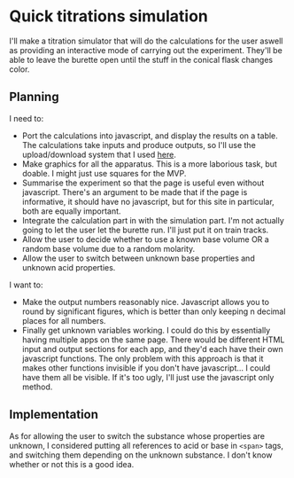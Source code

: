 # Quick titrations simulation
I'll make a titration simulator that will do the calculations for the user aswell as providing an interactive mode of carrying out the experiment. They'll be able to leave the burette open until the stuff in the conical flask changes color.

## Planning

I need to:

* Port the calculations into javascript, and display the results on a table.
The calculations take inputs and produce outputs, so I'll use the upload/download system that I used [here](../appliedmaths/inclinedplane.html).
* Make graphics for all the apparatus.
This is a more laborious task, but doable.
I might just use squares for the MVP.
* Summarise the experiment so that the page is useful even without javascript.
There's an argument to be made that if the page is informative, it should have no javascript, but for this site in particular, both are equally important.
* Integrate the calculation part in with the simulation part.
I'm not actually going to let the user let the burette run.
I'll just put it on train tracks.
* Allow the user to decide whether to use a known base volume OR a random base volume due to a random molarity.
* Allow the user to switch between unknown base properties and unknown acid properties.

I want to:

* Make the output numbers reasonably nice.
Javascript allows you to round by significant figures, which is better than only keeping n decimal places for all numbers.
* Finally get unknown variables working.
I could do this by essentially having multiple apps on the same page.
There would be different HTML input and output sections for each app, and they'd each have their own javascript functions.
The only problem with this approach is that it makes other functions invisible if you don't have javascript...
I could have them all be visible.
If it's too ugly, I'll just use the javascript only method.

## Implementation

As for allowing the user to switch the substance whose properties are unknown, I considered putting all references to acid or base in `<span>` tags, and switching them depending on the unknown substance.
I don't know whether or not this is a good idea.
